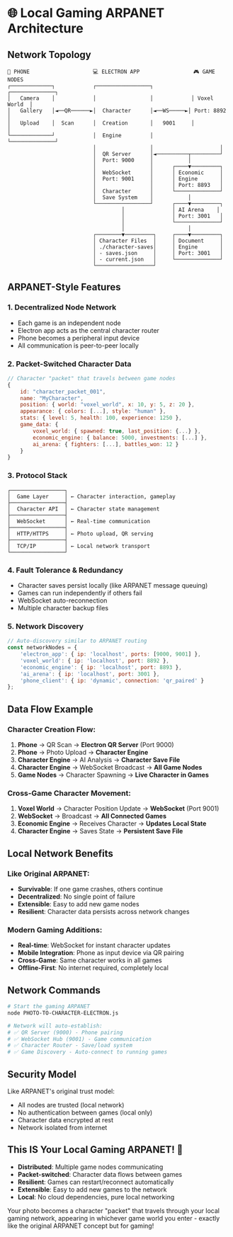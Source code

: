 # 🌐 Local Gaming ARPANET Architecture

## Network Topology

```
📱 PHONE                    💻 ELECTRON APP                 🎮 GAME NODES
┌─────────────┐            ┌─────────────────┐            ┌──────────────┐
│   Camera    │            │                 │            │ Voxel World  │
│   Gallery   │◄──QR──────►│  Character      │◄──WS─────►│ Port: 8892   │
│   Upload    │  Scan      │  Creation       │   9001     │              │
└─────────────┘            │  Engine         │            └──────────────┘
                           │                 │                     │
                           │  QR Server      │◄──────────┬─────────┘
                           │  Port: 9000     │           │
                           │                 │      ┌────▼─────────┐
                           │  WebSocket      │      │ Economic     │
                           │  Port: 9001     │      │ Engine       │
                           │                 │      │ Port: 8893   │
                           │  Character      │      └──────────────┘
                           │  Save System    │           │
                           └─────────────────┘      ┌────▼─────────┐
                                    │               │ AI Arena    │
                                    │               │ Port: 3001   │
                                    │               └──────────────┘
                                    │                    │
                           ┌────────▼─────────┐     ┌────▼─────────┐
                           │ Character Files  │     │ Document     │
                           │ ./character-saves│     │ Engine       │
                           │ - saves.json     │     │ Port: 3001   │
                           │ - current.json   │     └──────────────┘
                           └──────────────────┘
```

## ARPANET-Style Features

### 1. **Decentralized Node Network**
- Each game is an independent node
- Electron app acts as the central character router
- Phone becomes a peripheral input device
- All communication is peer-to-peer locally

### 2. **Packet-Switched Character Data**
```javascript
// Character "packet" that travels between game nodes
{
    id: "character_packet_001",
    name: "MyCharacter",
    position: { world: "voxel_world", x: 10, y: 5, z: 20 },
    appearance: { colors: [...], style: "human" },
    stats: { level: 5, health: 100, experience: 1250 },
    game_data: {
        voxel_world: { spawned: true, last_position: {...} },
        economic_engine: { balance: 5000, investments: [...] },
        ai_arena: { fighters: [...], battles_won: 12 }
    }
}
```

### 3. **Protocol Stack**
```
┌─────────────────┐
│  Game Layer     │ ← Character interaction, gameplay
├─────────────────┤
│  Character API  │ ← Character state management
├─────────────────┤
│  WebSocket      │ ← Real-time communication
├─────────────────┤
│  HTTP/HTTPS     │ ← Photo upload, QR serving
├─────────────────┤
│  TCP/IP         │ ← Local network transport
└─────────────────┘
```

### 4. **Fault Tolerance & Redundancy**
- Character saves persist locally (like ARPANET message queuing)
- Games can run independently if others fail
- WebSocket auto-reconnection
- Multiple character backup files

### 5. **Network Discovery**
```javascript
// Auto-discovery similar to ARPANET routing
const networkNodes = {
    'electron_app': { ip: 'localhost', ports: [9000, 9001] },
    'voxel_world': { ip: 'localhost', port: 8892 },
    'economic_engine': { ip: 'localhost', port: 8893 },
    'ai_arena': { ip: 'localhost', port: 3001 },
    'phone_client': { ip: 'dynamic', connection: 'qr_paired' }
};
```

## Data Flow Example

### Character Creation Flow:
1. **Phone** → QR Scan → **Electron QR Server** (Port 9000)
2. **Phone** → Photo Upload → **Character Engine**
3. **Character Engine** → AI Analysis → **Character Save File**
4. **Character Engine** → WebSocket Broadcast → **All Game Nodes**
5. **Game Nodes** → Character Spawning → **Live Character in Games**

### Cross-Game Character Movement:
1. **Voxel World** → Character Position Update → **WebSocket** (Port 9001)
2. **WebSocket** → Broadcast → **All Connected Games**
3. **Economic Engine** → Receives Character → **Updates Local State**
4. **Character Engine** → Saves State → **Persistent Save File**

## Local Network Benefits

### Like Original ARPANET:
- **Survivable**: If one game crashes, others continue
- **Decentralized**: No single point of failure
- **Extensible**: Easy to add new game nodes
- **Resilient**: Character data persists across network changes

### Modern Gaming Additions:
- **Real-time**: WebSocket for instant character updates
- **Mobile Integration**: Phone as input device via QR pairing
- **Cross-Game**: Same character works in all games
- **Offline-First**: No internet required, completely local

## Network Commands

```bash
# Start the gaming ARPANET
node PHOTO-TO-CHARACTER-ELECTRON.js

# Network will auto-establish:
# ✅ QR Server (9000) - Phone pairing
# ✅ WebSocket Hub (9001) - Game communication  
# ✅ Character Router - Save/load system
# ✅ Game Discovery - Auto-connect to running games
```

## Security Model

Like ARPANET's original trust model:
- All nodes are trusted (local network)
- No authentication between games (local only)
- Character data encrypted at rest
- Network isolated from internet

## This IS Your Local Gaming ARPANET! 🚀

- **Distributed**: Multiple game nodes communicating
- **Packet-switched**: Character data flows between games
- **Resilient**: Games can restart/reconnect automatically  
- **Extensible**: Easy to add new games to the network
- **Local**: No cloud dependencies, pure local networking

Your photo becomes a character "packet" that travels through your local gaming network, appearing in whichever game world you enter - exactly like the original ARPANET concept but for gaming!